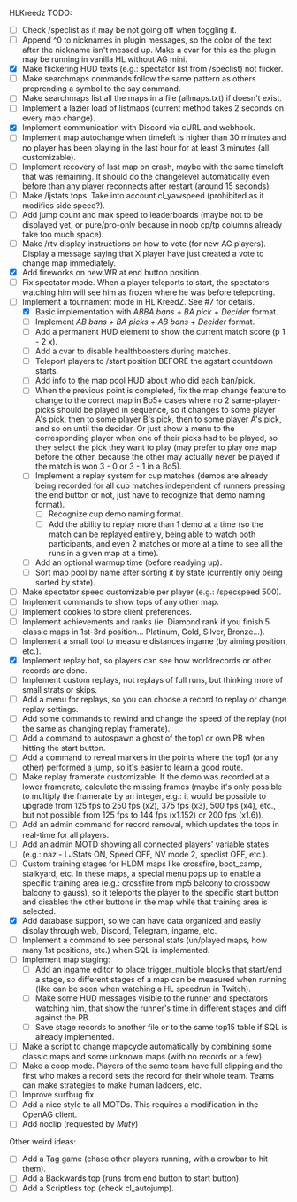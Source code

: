HLKreedz TODO:
- [ ] Check /speclist as it may be not going off when toggling it.
- [ ] Append ^0 to nicknames in plugin messages, so the color of the text after the nickname isn't messed up. Make a cvar for this as the plugin may be running in vanilla HL without AG mini.
- [x] Make flickering HUD texts (e.g.: spectator list from /speclist) not flicker.
- [ ] Make searchmaps commands follow the same pattern as others preprending a symbol to the say command.
- [ ] Make searchmaps list all the maps in a file (allmaps.txt) if doesn't exist.
- [ ] Implement a lazier load of listmaps (current method takes 2 seconds on every map change).
- [x] Implement communication with Discord via cURL and webhook. 
- [ ] Implement map autochange when timeleft is higher than 30 minutes and no player has been playing in the last hour for at least 3 minutes (all customizable).
- [ ] Implement recovery of last map on crash, maybe with the same timeleft that was remaining. It should do the changelevel automatically even before than any player reconnects after restart (around 15 seconds).
- [ ] Make /ljstats tops. Take into account cl_yawspeed (prohibited as it modifies side speed?).
- [ ] Add jump count and max speed to leaderboards (maybe not to be displayed yet, or pure/pro-only because in noob cp/tp columns already take too much space).
- [ ] Make /rtv display instructions on how to vote (for new AG players). Display a message saying that X player have just created a vote to change map immediately.
- [x] Add fireworks on new WR at end button position.
- [ ] Fix spectator mode. When a player teleports to start, the spectators watching him will see him as frozen where he was before teleporting.
- [ ] Implement a tournament mode in HL KreedZ. See #7 for details.
	- [x] Basic implementation with _ABBA bans + BA pick + Decider_ format.
	- [ ] Implement _AB bans + BA picks + AB bans + Decider_ format.
	- [ ] Add a permanent HUD element to show the current match score (p 1 - 2 x).
	- [ ] Add a cvar to disable healthboosters during matches.
	- [ ] Teleport players to /start position BEFORE the agstart countdown starts.
	- [ ] Add info to the map pool HUD about who did each ban/pick.
	- [ ] When the previous point is completed, fix the map change feature to change to the correct map in Bo5+ cases where no 2 same-player-picks should be played in sequence, so it changes to some player A's pick, then to some player B's pick, then to some player A's pick, and so on until the decider. Or just show a menu to the corresponding player when one of their picks had to be played, so they select the pick they want to play (may prefer to play one map before the other, because the other may actually never be played if the match is won 3 - 0 or 3 - 1 in a Bo5).
	- [ ] Implement a replay system for cup matches (demos are already being recorded for all cup matches independent of runners pressing the end button or not, just have to recognize that demo naming format).
		- [ ] Recognize cup demo naming format.
		- [ ] Add the ability to replay more than 1 demo at a time (so the match can be replayed entirely, being able to watch both participants, and even 2 matches or more at a time to see all the runs in a given map at a time).
	- [ ] Add an optional warmup time (before readying up).
	- [ ] Sort map pool by name after sorting it by state (currently only being sorted by state).
- [ ] Make spectator speed customizable per player (e.g.: /specspeed 500).
- [ ] Implement commands to show tops of any other map.
- [ ] Implement cookies to store client preferences.
- [ ] Implement achievements and ranks (ie. Diamond rank if you finish 5 classic maps in 1st-3rd position... Platinum, Gold, Silver, Bronze...).
- [ ] Implement a small tool to measure distances ingame (by aiming position, etc.).
- [x] Implement replay bot, so players can see how worldrecords or other records are done.
- [ ] Implement custom replays, not replays of full runs, but thinking more of small strats or skips.
- [ ] Add a menu for replays, so you can choose a record to replay or change replay settings.
- [ ] Add some commands to rewind and change the speed of the replay (not the same as changing replay framerate).
- [ ] Add a command to autospawn a ghost of the top1 or own PB when hitting the start button.
- [ ] Add a command to reveal markers in the points where the top1 (or any other) performed a jump, so it's easier to learn a good route.
- [ ] Make replay framerate customizable. If the demo was recorded at a lower framerate, calculate the missing frames (maybe it's only possible to multiply the framerate by an integer, e.g.: it would be possible to upgrade from 125 fps to 250 fps (x2), 375 fps (x3), 500 fps (x4), etc., but not possible from 125 fps to 144 fps (x1.152) or 200 fps (x1.6)).
- [ ] Add an admin command for record removal, which updates the tops in real-time for all players.
- [ ] Add an admin MOTD showing all connected players' variable states (e.g.: naz - LJStats ON, Speed OFF, NV mode 2, speclist OFF, etc.).
- [ ] Custom training stages for HLDM maps like crossfire, boot_camp, stalkyard, etc. In these maps, a special menu pops up to enable a specific training area (e.g.: crossfire from mp5 balcony to crossbow balcony to gauss), so it teleports the player to the specific start button and disables the other buttons in the map while that training area is selected.
- [x] Add database support, so we can have data organized and easily display through web, Discord, Telegram, ingame, etc.
- [ ] Implement a command to see personal stats (un/played maps, how many 1st positions, etc.) when SQL is implemented.
- [ ] Implement map staging:
	- [ ] Add an ingame editor to place trigger_multiple blocks that start/end a stage, so different stages of a map can be measured when running (like can be seen when watching a HL speedrun in Twitch).
	- [ ] Make some HUD messages visible to the runner and spectators watching him, that show the runner's time in different stages and diff against the PB.
	- [ ] Save stage records to another file or to the same top15 table if SQL is already implemented.
- [ ] Make a script to change mapcycle automatically by combining some classic maps and some unknown maps (with no records or a few).
- [ ] Make a coop mode. Players of the same team have full clipping and the first who makes a record sets the record for their whole team. Teams can make strategies to make human ladders, etc.
- [ ] Improve surfbug fix.
- [ ] Add a nice style to all MOTDs. This requires a modification in the OpenAG client.
- [ ] Add noclip (requested by *Muty*)

Other weird ideas:
- [ ] Add a Tag game (chase other players running, with a crowbar to hit them).
- [ ] Add a Backwards top (runs from end button to start button).
- [ ] Add a Scriptless top (check cl_autojump).
